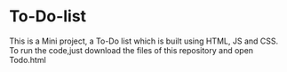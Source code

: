 # To-Do-list
This is a Mini project, a To-Do list which is built using HTML, JS and CSS.
To run the code,just download the files of this repository and open Todo.html

